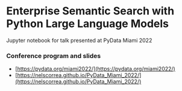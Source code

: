 # Enterprise Semantic Search with Python Large Language Models

Jupyter notebook for talk presented at PyData Miami 2022

### Conference program and slides
* [https://pydata.org/miami2022/](https://pydata.org/miami2022/)
* [https://nelscorrea.github.io/PyData_Miami_2022/](https://nelscorrea.github.io/PyData_Miami_2022/)
